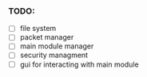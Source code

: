 ### TODO:
- [ ] file system
- [ ] packet manager 
- [ ] main module manager
- [ ] security managment
- [ ] gui for interacting with main module
